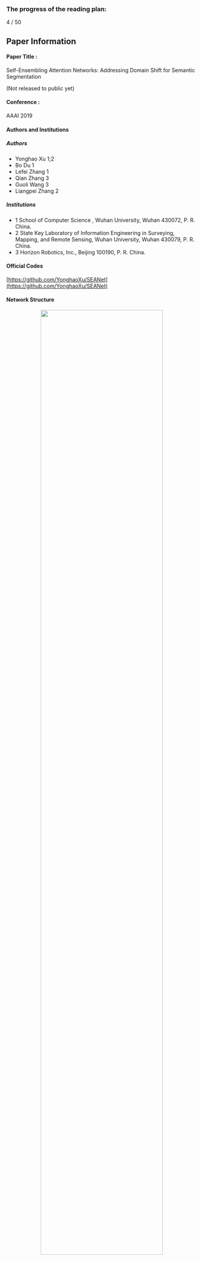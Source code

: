 ### The progress of the reading plan: 
4 / 50

## Paper Information
#### Paper Title : 
Self-Ensembling Attention Networks: Addressing Domain Shift for Semantic Segmentation

(Not released to public yet)

#### Conference : 
AAAI 2019

#### Authors and Institutions
##### Authors
+ Yonghao Xu 1;2
+ Bo Du 1
+ Lefei Zhang 1
+ Qian Zhang 3
+ Guoli Wang 3
+ Liangpei Zhang 2

##### Institutions

+ 1 School of Computer Science , Wuhan University, Wuhan 430072, P. R. China.
+ 2 State Key Laboratory of Information Engineering in Surveying, Mapping, and Remote Sensing, Wuhan University, Wuhan 430079, P. R. China.
+ 3 Horizon Robotics, Inc., Beijing 100190, P. R. China.

#### Official Codes
[https://github.com/YonghaoXu/SEANet](https://github.com/YonghaoXu/SEANet)

#### Network Structure

<div  align="center">    
<img src="https://raw.githubusercontent.com/zhixuanli/segmentation-paper-reading-notes/master/images-folder/04-SEAN-01.png" width="80%" height="80%" />
</div>


## Notes

This paper propose a self-ensembling structure that ensembling the learning ability of teacher network and student network in the same time.

The source domain images are only feed into the student networks, and the target domain images will be feed into both networks. Here, only the source domain images have the ground truth labels, and the target domain don't have.

**Attention modules** are used for focusing on the important areas to reduce the gap between the two domains.

The final loss function is composed by two components, the segmentation loss, defined by cross entropy loss that calculates the loss between the semantic segmentation results in source domain and its ground truth masks, and the consistency loss, defined by mean square error that measures the difference between the prediction map of student and teacher network.

The two networks have the same architecture, sounds like the siamese network.

Here we should notice that the teacher network doesn't participate in the back propagation, so its parameters are updated by the student network and its own parameters in the last iteration.

And we can find that, **the consistency loss** is not defined by measuring the difference between network predictions and the corresponding ground truth labels. The way it's defined, is helpful to make sure that the student network can learn from the target domain as well as the teacher network, when in the same time it's also learning from the source domain.

**I think the definition of the consistency loss to utilize the teacher network to supervise the student network to learning simultaneously from both domain is the most amazing idea in this paper.**



#### Useful small techniques summary

1. Stochastic Augmentation:  

   Stochastic augmentation is implemented for images in both source and target domains to increase the generalization ability of the model.

   It's derived from  [French, G.; Mackiewicz, M.; and Fisher, M. 2018. Self-ensembling for visual domain adaptation. In International Conference on Learning Representations (ICLR) .](https://openreview.net/pdf?id=rkpoTaxA-)

   Codes for reference: [https://github.com/Britefury/self-ensemble-visual-domain-adapt/blob/df4e9518d8a4ac2250bb919172651e5a9567861d/augmentation.py](https://github.com/Britefury/self-ensemble-visual-domain-adapt/blob/df4e9518d8a4ac2250bb919172651e5a9567861d/augmentation.py)

2. The exponential moving average method is used to update the parameters in the teacher network. This is helpful when you don't want some branch of network participate in the back propagation and you still want to update its parameters.

#### Key words:

Attention module, domain adaption

## Five questions about this paper:

### 1. [Problem Definition / Motivation] What problem is this paper trying to solve?

1. Pixel-level annotations are laborious to collect, so developing algorithms for adapting labeled data from source domain to target domain is important.
2. Domain shift phenomenon, which means the gap between adapting knowledge from source domain to target domain, is an important bad factor when applying the domain adaption method.

### 2. [Contribution] What's new in this paper?

1. Different from the previous  domain adaptation methods mainly utilize adversarial training to reduce the domain gap, this paper propose  a self-ensembling model which utilize the teacher network to learning from the target domain and supervise the student network to learn well from the two domains, which provide  a new and different viewpoint on how to learn domain-invariant features for semantic segmentation.
2. For different regions in the image usually correspond to different levels of domain gap, attention module is used to give more attention to  those noteworthy regions.


### 3. Details about the experiment
#### 3.1 Which Datasets are used?

+  target domain:  CITYSCAPES
+  source domain:  
  + SYNTHIA (Ros et al. 2016) 
    + SYNTHIARAND- CITYSCAPES subset that contains 9400 images with annotations which are compatible with CITYSCAPES dataset. The 16 common categories between SYNTHIA and CITYSCAPES are selected to make quantitative assessment. These classes are: road, sidewalk, building, wall, fence, pole, light, sign, vegetation, terrain, sky, person, rider, car, truck, bus, train, motorcycle, and bicycle.
  + GTA-5 (Richter et al. 2016)


#### 3.2 How is the experiment set up?

1. the backbone networks

we employ the DeepLab-v2 (Chen et al. 2018) with VGG-16 (Simonyan and Zisserman 2014) model pre-trained on ImageNet (Deng et al. 2009) and Pascal VOC datasets (Everingham et al. 2010) as the backbone networks.

#### 3.5 (Optional）What is the ranking of the experiment results?
Experiment results
<div  align="center">    
<img src="https://raw.githubusercontent.com/zhixuanli/segmentation-paper-reading-notes/master/images-folder/04-SEAN-02.png" width="100%" height="100%" />
</div>

Visualization of results
<div  align="center">    
<img src="https://raw.githubusercontent.com/zhixuanli/segmentation-paper-reading-notes/master/images-folder/04-SEAN-03.png" width="100%" height="100%" />
</div>

Attention visualization
<div  align="center">    
<img src="https://raw.githubusercontent.com/zhixuanli/segmentation-paper-reading-notes/master/images-folder/04-SEAN-04.png" width="60%" height="60%" />
</div>

### 5. Disadvantages (self-summary rather than the author's)

+ Some representations are literally repeated for many times.
+ Ensembling network usually means ensembling many different networks to achieve the better performance. Here only one archetecture is used for both student and teacher networks. Maybe the term of "ensembling" is very not suitable here.
+ Experiments result on SYNTHIA datasets is not showed for comparing different methods.